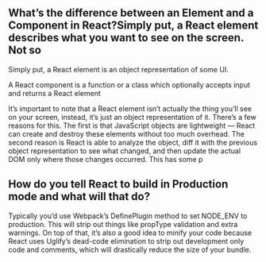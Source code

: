## What’s the difference between an Element and a Component in React?Simply put, a React element describes what you want to see on the screen. Not so

Simply put, a React element is an object representation of some UI.

A React component is a function or a class which optionally accepts input and returns a React element

It’s important to note that a React element isn’t actually the thing you’ll see on your screen, instead, it’s just an object representation of it. There’s a few reasons for this. The first is that JavaScript objects are lightweight — React can create and destroy these elements without too much overhead. The second reason is React is able to analyze the object, diff it with the previous object representation to see what changed, and then update the actual DOM only where those changes occurred. This has some p

## How do you tell React to build in Production mode and what will that do?

Typically you’d use Webpack’s DefinePlugin method to set NODE_ENV to production. This will strip out things like propType validation and extra warnings. On top of that, it’s also a good idea to minify your code because React uses Uglify’s dead-code elimination to strip out development only code and comments, which will drastically reduce the size of your bundle.